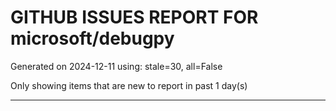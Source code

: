 
# GITHUB ISSUES REPORT FOR microsoft/debugpy


Generated on 2024-12-11 using: stale=30, all=False


Only showing items that are new to report in past 1 day(s)


---




















